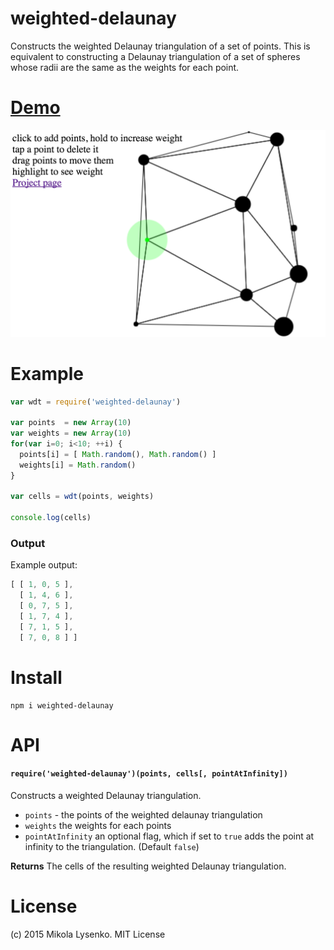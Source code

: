 weighted-delaunay
=================
Constructs the weighted Delaunay triangulation of a set of points.  This is equivalent to constructing a Delaunay triangulation of a set of spheres whose radii are the same as the weights for each point.

# [Demo](https://mikolalysenko.github.io/weighted-delaunay)

[<img src="img/demo.png">](https://mikolalysenko.github.io/weighted-delaunay)

# Example

```javascript
var wdt = require('weighted-delaunay')

var points  = new Array(10)
var weights = new Array(10)
for(var i=0; i<10; ++i) {
  points[i] = [ Math.random(), Math.random() ]
  weights[i] = Math.random()
}

var cells = wdt(points, weights)

console.log(cells)
```

### Output

Example output:

```javascript
[ [ 1, 0, 5 ],
  [ 1, 4, 6 ],
  [ 0, 7, 5 ],
  [ 1, 7, 4 ],
  [ 7, 1, 5 ],
  [ 7, 0, 8 ] ]
```

# Install

```
npm i weighted-delaunay
```

# API

#### `require('weighted-delaunay')(points, cells[, pointAtInfinity])`
Constructs a weighted Delaunay triangulation.

* `points` - the points of the weighted delaunay triangulation
* `weights` the weights for each points
* `pointAtInfinity` an optional flag, which if set to `true` adds the point at infinity to the triangulation. (Default `false`)

**Returns** The cells of the resulting weighted Delaunay triangulation.

# License
(c) 2015 Mikola Lysenko. MIT License
